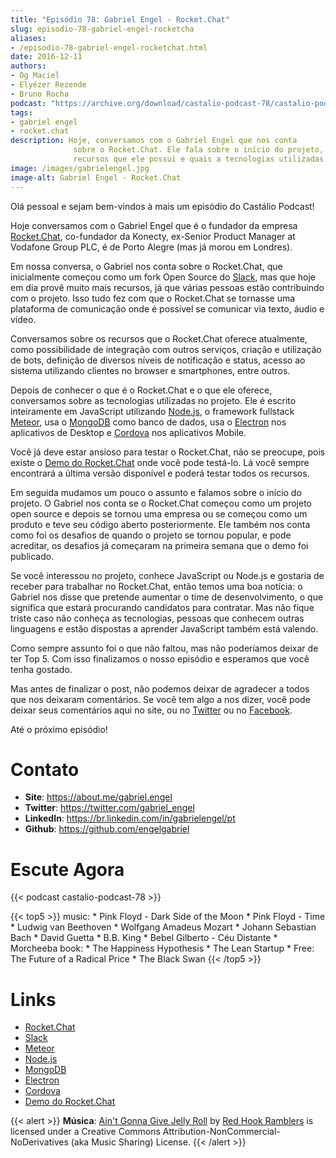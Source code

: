 ```yaml
---
title: "Episódio 78: Gabriel Engel - Rocket.Chat"
slug: episodio-78-gabriel-engel-rocketcha
aliases:
- /episodio-78-gabriel-engel-rocketchat.html
date: 2016-12-11
authors:
- Og Maciel
- Elyézer Rezende
- Bruno Rocha
podcast: "https://archive.org/download/castalio-podcast-78/castalio-podcast-78.mp3"
tags:
- gabriel engel
- rocket.chat
description: Hoje, conversamos com o Gabriel Engel que nos conta
              sobre o Rocket.Chat. Ele fala sobre o início do projeto, os
              recursos que ele possui e quais a tecnologias utilizadas.
image: /images/gabrielengel.jpg
image-alt: Gabriel Engel - Rocket.Chat
---
```


Olá pessoal e sejam bem-vindos à mais um episódio do Castálio Podcast!

Hoje conversamos com o Gabriel Engel que é o fundador da empresa
[Rocket.Chat](https://rocket.chat/), co-fundador da Konecty, ex-Senior Product
Manager at Vodafone Group PLC, é de Porto Alegre (mas já morou em Londres).

Em nossa conversa, o Gabriel nos conta sobre o Rocket.Chat, que inicialmente
começou como um fork Open Source do [Slack](https://slack.com/), mas que hoje
em dia provê muito mais recursos, já que várias pessoas estão contribuindo com
o projeto. Isso tudo fez com que o Rocket.Chat se tornasse uma plataforma de
comunicação onde é possível se comunicar via texto, áudio e vídeo.

<div class="clearfix"></div>

Conversamos sobre os recursos que o Rocket.Chat oferece atualmente, como
possibilidade de integração com outros serviços, criação e utilização de bots,
definição de diversos níveis de notificação e status, acesso ao sistema
utilizando clientes no browser e smartphones, entre outros.

Depois de conhecer o que é o Rocket.Chat e o que ele oferece, conversamos sobre
as tecnologias utilizadas no projeto. Ele é escrito inteiramente em JavaScript
utilizando [Node.js](https://nodejs.org/), o framework fullstack
[Meteor](https://www.meteor.com/), usa o [MongoDB](https://www.mongodb.com/)
como banco de dados, usa o [Electron](http://electron.atom.io/) nos aplicativos
de Desktop e [Cordova](https://cordova.apache.org/) nos aplicativos Mobile.

Você já deve estar ansioso para testar o Rocket.Chat, não se preocupe, pois
existe o [Demo do Rocket.Chat](https://demo.rocket.chat/) onde você pode
testá-lo. Lá você sempre encontrará a última versão disponível e poderá testar
todos os recursos.

Em seguida mudamos um pouco o assunto e falamos sobre o início do projeto. O
Gabriel nos conta se o Rocket.Chat começou como um projeto open source e depois
se tornou uma empresa ou se começou como um produto e teve seu código aberto
posteriormente. Ele também nos conta como foi os desafios de quando o projeto
se tornou popular, e pode acreditar, os desafios já começaram na primeira
semana que o demo foi publicado.

Se você interessou no projeto, conhece JavaScript ou Node.js e gostaria de
receber para trabalhar no Rocket.Chat, então temos uma boa notícia: o Gabriel
nos disse que pretende aumentar o time de desenvolvimento, o que significa que
estará procurando candidatos para contratar. Mas não fique triste caso não
conheça as tecnologias, pessoas que conhecem outras linguagens e estão
dispostas a aprender JavaScript também está valendo.

Como sempre assunto foi o que não faltou, mas não poderíamos deixar de ter Top
5. Com isso finalizamos o nosso episódio e esperamos que você tenha gostado.

Mas antes de finalizar o post, não podemos deixar de agradecer a todos que nos
deixaram comentários. Se você tem algo a nos dizer, você pode deixar seus
comentários aqui no site, ou no [Twitter](https://twitter.com/castaliopod) ou
no [Facebook](https://www.facebook.com/castaliopod).

Até o próximo episódio!

# Contato

- **Site**: <https://about.me/gabriel.engel>
- **Twitter**: <https://twitter.com/gabriel_engel>
- **LinkedIn**: <https://br.linkedin.com/in/gabrielengel/pt>
- **Github**: <https://github.com/engelgabriel>

# Escute Agora

{{< podcast castalio-podcast-78 >}}

{{< top5 >}}
music:
    * Pink Floyd - Dark Side of the Moon
    * Pink Floyd - Time
    * Ludwig van Beethoven
    * Wolfgang Amadeus Mozart
    * Johann Sebastian Bach
    * David Guetta
    * B.B. King
    * Bebel Gilberto - Céu Distante
    * Morcheeba
book:
    * The Happiness Hypothesis
    * The Lean Startup
    * Free: The Future of a Radical Price
    * The Black Swan
{{< /top5 >}}

# Links

- [Rocket.Chat](https://rocket.chat/)
- [Slack](https://slack.com/)
- [Meteor](https://www.meteor.com/)
- [Node.js](https://nodejs.org/)
- [MongoDB](https://www.mongodb.com/)
- [Electron](http://electron.atom.io/)
- [Cordova](https://cordova.apache.org/)
- [Demo do Rocket.Chat](https://demo.rocket.chat/)

{{< alert >}}
**Música**: [Ain\'t Gonna Give Jelly
Roll](http://freemusicarchive.org/music/Red_Hook_Ramblers/Live__WFMU_on_Antique_Phonograph_Music_Program_with_MAC_Feb_8_2011/Red_Hook_Ramblers_-_12_-_Aint_Gonna_Give_Jelly_Roll)
by [Red Hook Ramblers](http://www.redhookramblers.com/) is licensed under a
Creative Commons Attribution-NonCommercial-NoDerivatives (aka Music Sharing)
License.
{{< /alert >}}
